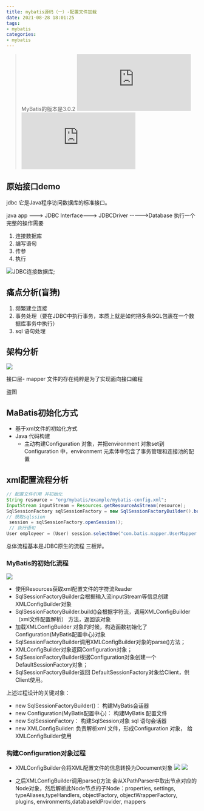 ```yaml
---
title: mybatis源码（一）-配置文件加载
date: 2021-08-28 18:01:25
tags:
- mybatis
categories:
- mybatis
---
```

> MyBatis的版本是3.0.2
![mybatis文档](https://mybatis.org/mybatis-3/zh/index.html)
![参考文章，写的太好了](https://www.pdai.tech/md/framework/orm-mybatis/mybatis-y-arch.html)

## 原始接口demo
jdbc 它是Java程序访问数据库的标准接口。

java app ---> JDBC Interface---> JDBCDriver ----->Database
执行一个完整的操作需要 

1. 连接数据库
2. 编写语句
3. 传参
4. 执行
 
![JDBC连接数据库](https://gitee.com/isam2016/mybatis-source-code/tree/master/jdbc);

## 痛点分析(盲猜) 
1. 频繁建立连接
2. 事务处理（要在JDBC中执行事务，本质上就是如何把多条SQL包裹在一个数据库事务中执行）
3. sql 语句处理

## 架构分析

 ![](https://isam2016hexo.oss-cn-hangzhou.aliyuncs.com/img/WechatIMG239.png)
 
 接口层- mapper 文件的存在纯粹是为了实现面向接口编程
 
 盗图 

 ## MaBatis初始化方式
* 基于xml文件的初始化方式 
* Java 代码构建
  *  主动构建Configuration 对象，并把environment 对象set到Configuration 中，environment 元素体中包含了事务管理和连接池的配置
## xml配置流程分析

```java
// 配置文件引用 并初始化
String resource = "org/mybatis/example/mybatis-config.xml";
InputStream inputStream = Resources.getResourceAsStream(resource);
SqlSessionFactory sqlSessionFactory = new SqlSessionFactoryBuilder().build(inputStream);
// 获取sqlssion
 session = sqlSessionFactory.openSession();
 // 执行语句
User employeer = (User) session.selectOne("com.batis.mapper.UserMapper.getUserById", 1);
```

总体流程基本是JDBC原生的流程 三板斧。

### MyBatis的初始化流程
![](https://isam2016hexo.oss-cn-hangzhou.aliyuncs.com/img/mybatis-y-init-1.png)

* 使用Resources获取xml配置文件的字符流Reader
* SqlSessionFactoryBuilder会根据输入流inputStream等信息创建XMLConfigBuilder对象
* SqlSessionFactoryBuilder.build()会根据字符流，调用XMLConfigBuilder（xml文件配置解析） 方法，返回该对象
*  加载XMLConfigBuilder 对象的时候，构造函数初始化了 Configuration(MyBatis配置中心)对象
* SqlSessionFactoryBuilder调用XMLConfigBuilder对象的parse()方法；
* XMLConfigBuilder对象返回Configuration对象；
* SqlSessionFactoryBuilder根据Configuration对象创建一个DefaultSessionFactory对象；
* SqlSessionFactoryBuilder返回 DefaultSessionFactory对象给Client，供Client使用。

上述过程设计的关键对象： 
*  new SqlSessionFactoryBuilder()：  构建MyBatis会话器
*  new Configuration(MyBatis配置中心)： 构建MyBatis 配置文件
*  new SqlSessionFactory： 构建SqlSession对象 sql 语句会话器
*  new XMLConfigBuilder: 负责解析xml 文件，形成Configuration 对象， 给XMLConfigBuilder使用
  
### 构建Configuration对象过程

* XMLConfigBuilder会将XML配置文件的信息转换为Document对象
![](https://isam2016hexo.oss-cn-hangzhou.aliyuncs.com/img/mybatis-y-init-2.png)
![](https://isam2016hexo.oss-cn-hangzhou.aliyuncs.com/img/mybatis-y-init-2%20(1).png)

* 之后XMLConfigBuilder调用parse()方法 会从XPathParser中取出<configuration>节点对应的Node对象，然后解析此Node节点的子Node：properties, settings, typeAliases,typeHandlers, objectFactory, objectWrapperFactory, plugins, environments,databaseIdProvider, mappers
